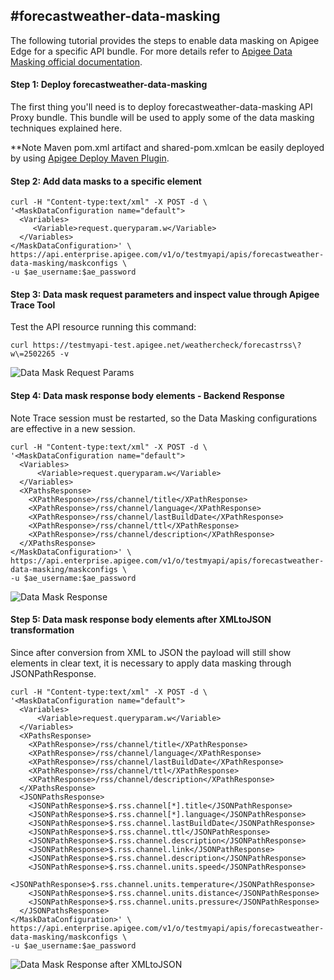 #forecastweather-data-masking
--------

The following tutorial provides the steps to enable data masking on Apigee Edge for a specific API bundle. For more details refer to [Apigee Data Masking official documentation](http://apigee.com/docs/api-services/content/data-masking).

#### Step 1: Deploy forecastweather-data-masking
The first thing you'll need is to deploy forecastweather-data-masking API Proxy bundle. This bundle will be used to apply some of the data masking techniques explained here.

**Note Maven pom.xml artifact and shared-pom.xmlcan be easily deployed by using [Apigee Deploy Maven Plugin](https://github.com/apigee/apigee-deploy-maven-plugin). 

#### Step 2: Add data masks to a specific element
```
curl -H "Content-type:text/xml" -X POST -d \
'<MaskDataConfiguration name="default">
  <Variables>
     <Variable>request.queryparam.w</Variable>
  </Variables>
</MaskDataConfiguration>' \
https://api.enterprise.apigee.com/v1/o/testmyapi/apis/forecastweather-data-masking/maskconfigs \
-u $ae_username:$ae_password
```

#### Step 3: Data mask request parameters and inspect value through Apigee Trace Tool
Test the API resource running this command:
```
curl https://testmyapi-test.apigee.net/weathercheck/forecastrss\?w\=2502265 -v
```
![Data Mask Request Params](https://www.dropbox.com/s/i5cr1v5h8yi5ful/Data-Mask-Request-Parameters.png?dl=1 "Data Mask Request Params")

#### Step 4: Data mask response body elements - Backend Response
Note Trace session must be restarted, so the Data Masking configurations are effective in a new session.

```
curl -H "Content-type:text/xml" -X POST -d \
'<MaskDataConfiguration name="default">
  <Variables>
      <Variable>request.queryparam.w</Variable>
  </Variables>
  <XPathsResponse>
    <XPathResponse>/rss/channel/title</XPathResponse>
    <XPathResponse>/rss/channel/language</XPathResponse>
    <XPathResponse>/rss/channel/lastBuildDate</XPathResponse>
    <XPathResponse>/rss/channel/ttl</XPathResponse>
    <XPathResponse>/rss/channel/description</XPathResponse>
  </XPathsResponse>
</MaskDataConfiguration>' \
https://api.enterprise.apigee.com/v1/o/testmyapi/apis/forecastweather-data-masking/maskconfigs \
-u $ae_username:$ae_password
```
![Data Mask Response](https://www.dropbox.com/s/6i65ccwl0lfeu5l/DataMask-Response.png?dl=1 "Data Mask Response")

#### Step 5: Data mask response body elements after XMLtoJSON transformation
Since after conversion from XML to JSON the payload will still show elements in clear text, it is necessary to apply data masking through JSONPathResponse.
```
curl -H "Content-type:text/xml" -X POST -d \
'<MaskDataConfiguration name="default">
  <Variables>
      <Variable>request.queryparam.w</Variable>
  </Variables>
  <XPathsResponse>
    <XPathResponse>/rss/channel/title</XPathResponse>
    <XPathResponse>/rss/channel/language</XPathResponse>
    <XPathResponse>/rss/channel/lastBuildDate</XPathResponse>
    <XPathResponse>/rss/channel/ttl</XPathResponse>
    <XPathResponse>/rss/channel/description</XPathResponse>
  </XPathsResponse>
  <JSONPathsResponse>
    <JSONPathResponse>$.rss.channel[*].title</JSONPathResponse>
    <JSONPathResponse>$.rss.channel[*].language</JSONPathResponse>
    <JSONPathResponse>$.rss.channel.lastBuildDate</JSONPathResponse>
    <JSONPathResponse>$.rss.channel.ttl</JSONPathResponse>
    <JSONPathResponse>$.rss.channel.description</JSONPathResponse>
    <JSONPathResponse>$.rss.channel.link</JSONPathResponse>
    <JSONPathResponse>$.rss.channel.description</JSONPathResponse>
    <JSONPathResponse>$.rss.channel.units.speed</JSONPathResponse>
    <JSONPathResponse>$.rss.channel.units.temperature</JSONPathResponse>
    <JSONPathResponse>$.rss.channel.units.distance</JSONPathResponse>
    <JSONPathResponse>$.rss.channel.units.pressure</JSONPathResponse>
  </JSONPathsResponse>  
</MaskDataConfiguration>' \
https://api.enterprise.apigee.com/v1/o/testmyapi/apis/forecastweather-data-masking/maskconfigs \
-u $ae_username:$ae_password
```
![Data Mask Response after XMLtoJSON](https://www.dropbox.com/s/nmyhkwjkbwsbf8t/DataMask-Response-XMLtoJSON.png?dl=1 "Data Mask Response after XMLtoJSON")

